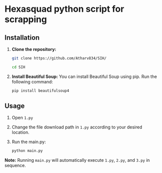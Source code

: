 # Hexasquad python script for scrapping


## Installation

1. **Clone the repository:**
   ```bash
   git clone https://github.com/Atharv834/SIH/
   ```
   ```bash
   cd SIH
   ```


2. **Install Beautiful Soup:**
   You can install Beautiful Soup using pip. Run the following command:
   ```bash
   pip install beautifulsoup4
   ```

## Usage

1. Open `1.py`
2. Change the file download path in `1.py` according to your desired location.
 
3. Run the main.py:
   ```bash
   python main.py 
   ```


**Note:** Running `main.py` will automatically execute `1.py`, `2.py`, and `3.py` in sequence.
